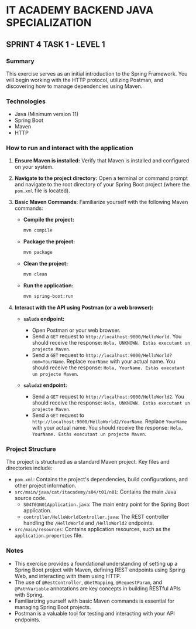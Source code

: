 # IT ACADEMY BACKEND JAVA SPECIALIZATION

## SPRINT 4 TASK 1 - LEVEL 1

### Summary

This exercise serves as an initial introduction to the Spring Framework. You will begin working with the HTTP protocol, utilizing Postman, and discovering how to manage dependencies using Maven.

### Technologies

* Java (Minimum version 11)
* Spring Boot
* Maven
* HTTP

### How to run and interact with the application

1.  **Ensure Maven is installed:** Verify that Maven is installed and configured on your system.

2.  **Navigate to the project directory:** Open a terminal or command prompt and navigate to the root directory of your Spring Boot project (where the `pom.xml` file is located).

3.  **Basic Maven Commands:** Familiarize yourself with the following Maven commands:
    * **Compile the project:**
        ```bash
        mvn compile
        ```
    * **Package the project:**
        ```bash
        mvn package
        ```
    * **Clean the project:**
        ```bash
        mvn clean
        ```
    * **Run the application:**
        ```bash
        mvn spring-boot:run
        ```

4.  **Interact with the API using Postman (or a web browser):**

    * **`saluda` endpoint:**
        * Open Postman or your web browser.
        * Send a `GET` request to `http://localhost:9000/HelloWorld`. You should receive the response: `Hola, UNKNOWN. Estàs executant un projecte Maven`.
        * Send a `GET` request to `http://localhost:9000/HelloWorld?nom=YourName`. Replace `YourName` with your actual name. You should receive the response: `Hola, YourName. Estàs executant un projecte Maven`.

    * **`saluda2` endpoint:**
        * Send a `GET` request to `http://localhost:9000/HelloWorld2`. You should receive the response: `Hola, UNKNOWN. Estàs executant un projecte Maven`.
        * Send a `GET` request to `http://localhost:9000/HelloWorld2/YourName`. Replace `YourName` with your actual name. You should receive the response: `Hola, YourName. Estàs executant un projecte Maven`.

### Project Structure

The project is structured as a standard Maven project. Key files and directories include:

* `pom.xml`: Contains the project's dependencies, build configurations, and other project information.
* `src/main/java/cat/itacademy/s04/t01/n01`: Contains the main Java source code.
    * `S04T01N01Application.java`: The main entry point for the Spring Boot application.
    * `controller/HelloWorldController.java`: The REST controller handling the `/HelloWorld` and `/HelloWorld2` endpoints.
* `src/main/resources`: Contains application resources, such as the `application.properties` file.

### Notes

* This exercise provides a foundational understanding of setting up a Spring Boot project with Maven, defining REST endpoints using Spring Web, and interacting with them using HTTP.
* The use of `@RestController`, `@GetMapping`, `@RequestParam`, and `@PathVariable` annotations are key concepts in building RESTful APIs with Spring.
* Familiarizing yourself with basic Maven commands is essential for managing Spring Boot projects.
* Postman is a valuable tool for testing and interacting with your API endpoints.
